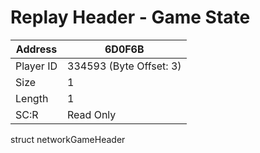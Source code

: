 #  Replay Header - Game State
Address   | 6D0F6B
----------|-------------
Player ID | 334593 (Byte Offset: 3)
Size 	  | 1
Length 	  | 1
SC:R      | Read Only

struct networkGameHeader
